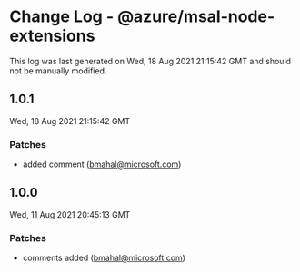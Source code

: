 # Change Log - @azure/msal-node-extensions

This log was last generated on Wed, 18 Aug 2021 21:15:42 GMT and should not be manually modified.

<!-- Start content -->

## 1.0.1

Wed, 18 Aug 2021 21:15:42 GMT

### Patches

- added  comment (bmahal@microsoft.com)

## 1.0.0

Wed, 11 Aug 2021 20:45:13 GMT

### Patches

- comments added (bmahal@microsoft.com)
